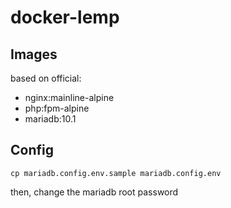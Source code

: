 # docker-lemp

## Images
based on official:
- nginx:mainline-alpine
- php:fpm-alpine
- mariadb:10.1

## Config
```
cp mariadb.config.env.sample mariadb.config.env
```
then, change the mariadb root password
